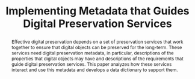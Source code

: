 ---
abstract: Effective digital preservation depends on a set of preservation services
  that work together to ensure that digital objects can be preserved for the long-term.
  These services need digital preservation metadata, in particular, descriptions of
  the properties that digital objects may have and descriptions of the requirements
  that guide digital preservation services. This paper analyzes how these services
  interact and use this metadata and develops a data dictionary to support them.
creators:
- Dappert, Angela
- Farquhar, Adam
date: null
document_url: https://services.phaidra.univie.ac.at/api/object/o:294020/download
grand_parent: iPRES
institutions: []
keywords:
- san francisco
landing_page_url: https://phaidra.univie.ac.at/o:294020
language: eng
layout: publication
license: CC BY-SA 3.0 AT
notes_url: null
parent: iPRES 2009
presentation_url: null
publication_type: paper
size: 16855994
source_name: iPRES
title: Implementing Metadata that Guides Digital Preservation Services
year: 2009
---